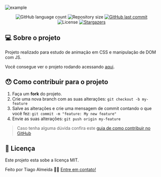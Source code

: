 ![example](https://media.giphy.com/media/LK5oJCwY8aDFZ8YvmU/giphy.gif) 

<p align="center">
  <img alt="GitHub language count" src="https://img.shields.io/github/languages/count/TiagoAlmeida13/portfolio?color=%2304D361">

  <img alt="Repository size" src="https://img.shields.io/github/repo-size/TiagoAlmeida13/portfolio">
  
  <a href="https://github.com/tgmarinho/nlw1/commits/master">
    <img alt="GitHub last commit" src="https://img.shields.io/github/last-commit/TiagoAlmeida13/portfolio">
  </a>

  <img alt="License" src="https://img.shields.io/badge/license-MIT-brightgreen">
   <a href="https://github.com/TiagoAlmeida13/portfolio/stargazers">
    <img alt="Stargazers" src="https://img.shields.io/github/stars/TiagoAlmeida13/portfolio?style=social">
  </a>
</p>


## 💻 Sobre o projeto

Projeto realizado para estudo de animação em CSS e manipulação de DOM com JS.

Você consegue ver o projeto rodando acessando [aqui][projeto].

## 😯 Como contribuir para o projeto

1. Faça um **fork** do projeto.
2. Crie uma nova branch com as suas alterações: `git checkout -b my-feature`
3. Salve as alterações e crie uma mensagem de commit contando o que você fez: `git commit -m "feature: My new feature"`
4. Envie as suas alterações: `git push origin my-feature`
> Caso tenha alguma dúvida confira este [guia de como contribuir no GitHub](https://github.com/firstcontributions/first-contributions)


## 📝 Licença

Este projeto esta sobe a licença MIT.

Feito por Tiago Almeida 👋🏽 [Entre em contato!](linkedin.com/in/tiago-machadoalmeida/)

[vscode]: https://code.visualstudio.com/
[license]: https://opensource.org/licenses/MIT
[projeto]: https://tiagoalmeida13.github.io/Animated-show-hidden-input-password/

